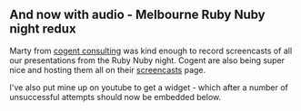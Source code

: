 And now with audio - Melbourne Ruby Nuby night redux
---
<p>Marty from <a href="http://www.cogentconsulting.com.au/">cogent consulting</a> was kind enough to record screencasts of all our presentations from the Ruby Nuby night. Cogent are also being super nice and hosting them all on their <a href="http://www.cogentconsulting.com.au/screencasts/">screencasts</a> page.</p>
<p>I've also put mine up on youtube to get a widget - which after a number of unsuccessful attempts should now be embedded below.</p>

<object width="425" height="350"><param name="movie" value="http://www.youtube.com/v/ZJOVr10rP1c"></param><embed src="http://www.youtube.com/v/ZJOVr10rP1c" type="application/x-shockwave-flash" width="425" height="350"></embed></object>
